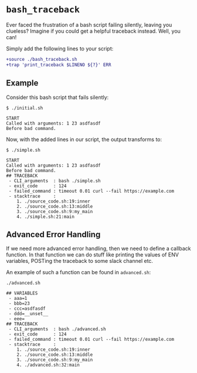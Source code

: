 # `bash_traceback`

Ever faced the frustration of a bash script failing silently, leaving you clueless?
Imagine if you could get a helpful traceback instead. Well, you can!

Simply add the following lines to your script:

```diff
+source ./bash_traceback.sh
+trap 'print_traceback $LINENO ${?}' ERR
```

## Example

Consider this bash script that fails silently:

```
$ ./initial.sh

START
Called with arguments: 1 23 asdfasdf
Before bad command.
```

Now, with the added lines in our script, the output transforms to:

```
$ ./simple.sh

START
Called with arguments: 1 23 asdfasdf
Before bad command.
## TRACEBACK
 - CLI_arguments  : bash ./simple.sh
 - exit_code      : 124
 - failed_command : timeout 0.01 curl --fail https://example.com
 - stacktrace     :
    1. ./source_code.sh:19:inner
    2. ./source_code.sh:13:middle
    3. ./source_code.sh:9:my_main
    4. ./simple.sh:21:main
```

## Advanced Error Handling

If we need more advanced error handling, then we need to define a callback function.
In that function we can do stuff like printing the values of ENV variables,
POSTing the traceback to some slack channel etc.

An example of such a function can be found in `advanced.sh`:

```
./advanced.sh

## VARIABLES
 - aaa=1
 - bbb=23
 - ccc=asdfasdf
 - ddd=__unset__
 - eee=
## TRACEBACK
 - CLI_arguments  : bash ./advanced.sh
 - exit_code      : 124
 - failed_command : timeout 0.01 curl --fail https://example.com
 - stacktrace     :
    1. ./source_code.sh:19:inner
    2. ./source_code.sh:13:middle
    3. ./source_code.sh:9:my_main
    4. ./advanced.sh:32:main
```
